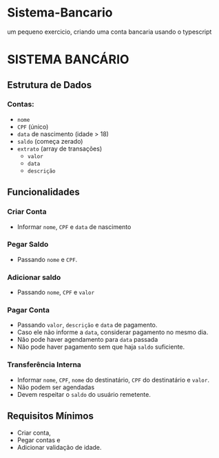 # Sistema-Bancario
um pequeno exercicio, criando uma conta bancaria usando o typescript


# SISTEMA BANCÁRIO

## Estrutura de Dados

### Contas:

* `nome`
* `CPF` (único)
* `data` de nascimento (idade > 18)
* `saldo` (começa zerado)
* `extrato` (array de transações)      
   * `valor`
   * `data` 
   * `descrição`

## Funcionalidades

### Criar Conta

* Informar `nome`, `CPF` e `data` de nascimento

### Pegar Saldo

* Passando `nome` e `CPF`. 

### Adicionar saldo

* Passando `nome`, `CPF` e `valor` 

### Pagar Conta

* Passando `valor`, `descrição` e `data` de pagamento. 
* Caso ele não informe a `data`, considerar pagamento no mesmo dia. 
* Não pode haver agendamento para `data` passada
* Não pode haver pagamento sem que haja `saldo` suficiente.

### Transferência Interna

* Informar `nome`, `CPF`, `nome` do destinatário, `CPF` do destinatário e `valor`. 
* Não podem ser agendadas 
* Devem respeitar o `saldo` do usuário remetente.

## Requisitos Mínimos

* Criar conta, 
* Pegar contas e 
* Adicionar validação de idade. 
